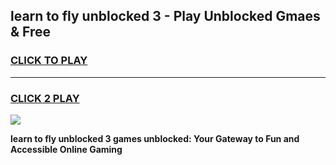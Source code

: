 
## learn to fly unblocked 3 - Play Unblocked Gmaes & Free
<h3>
<a href="https://news.freeplayer.one?title=learn_to_fly_unblocked_3&ref=16F">CLICK TO PLAY</a></h3>
<hr>

<h3>
<a href="https://news.freeplayer.one?title=learn_to_fly_unblocked_3&ref=16F">CLICK 2 PLAY</a>
  
</h3>

<a href="https://news.freeplayer.one?title=learn_to_fly_unblocked_3&ref=16F/"><img src="https://clearcache.store/games.png"></a>


**learn to fly unblocked 3 games unblocked: Your Gateway to Fun and Accessible Online Gaming**
